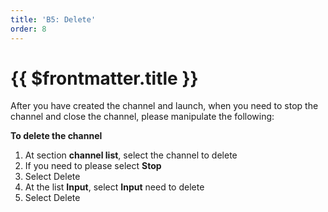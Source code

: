 ```yaml
---
title: 'B5: Delete'
order: 8
---
```


# {{ $frontmatter.title }}

After you have created the channel and launch, when you need to stop the channel and close the channel, please manipulate the following:

**To delete the channel**

1. At section **channel list**, select the channel to delete
2. If you need to please select **Stop**
3. Select Delete
4. At the list **Input**, select **Input** need to delete
5. Select Delete